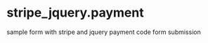 stripe_jquery.payment
=====================

sample form with stripe and jquery payment code form submission